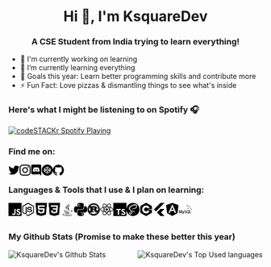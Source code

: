 <h1 align="center">Hi 👋, I'm KsquareDev</h1>
<h3 align="center">A CSE Student from India trying to learn everything!</h3>


* 🔭 I'm currently working on learning
* 🌱 I’m currently learning everything
* 🥅 Goals this year: Learn better programming skills and contribute more
* ⚡ Fun Fact: Love pizzas & dismantling things to see what's inside

<h3>Here's what I might be listening to on Spotify 🎧</h3>


[<img src="https://now-playing-codestackr.vercel.app/api/spotify-playing" alt="codeSTACKr Spotify Playing" width="350" />](https://open.spotify.com/user/swyqyimdc12jajde4vpw2x1b)


<h3>Find me on:</h3>

[<img align="left" alt="KsquareDev Twitter" width="22px" src="./icons/twitter.svg" />](https://twitter.com/itsksquaredev)
[<img align="left" alt="KsquareDev Instagram" width="22px" src="./icons/instagram.svg" />](https://www.instagram.com/ig_ksquare/)
[<img align="left" alt="KsquareDev Discord" width="22px" src="./icons/discord.svg" />](https://discord.gg/fKaA96B)
[<img align="left" alt="KsquareDev CodePen" width="22px" src="./icons/codepen.svg" />](https://codepen.io/itsksquaredev)
[<img align="left" alt="KsquareDev GitHub" width="22px" src="./icons/github.svg" />](https://github.com/itsksquaredev)
</br>


<h3>Languages & Tools that I use & I plan on learning:</h3>

<img align="left" alt="Visual Studio Code" width="26px" src="./icons/javascript.svg" />
<img align="left" alt="Visual Studio Code" width="26px" src="./icons/node-dot-js.svg" />
<img align="left" alt="Visual Studio Code" width="26px" src="./icons/html5.svg" />
<img align="left" alt="Visual Studio Code" width="26px" src="./icons/css3.svg" />
<img align="left" alt="Visual Studio Code" width="26px" src="./icons/java.svg" />
<img align="left" alt="Visual Studio Code" width="26px" src="./icons/python.svg" />
<img align="left" alt="Visual Studio Code" width="26px" src="./icons/rust.svg" />
<img align="left" alt="Visual Studio Code" width="26px" src="./icons/react.svg" />
<img align="left" alt="Visual Studio Code" width="26px" src="./icons/typescript.svg" />
<img align="left" alt="Visual Studio Code" width="26px" src="./icons/sass.svg" />
<img align="left" alt="Visual Studio Code" width="26px" src="./icons/cplusplus.svg" />
<img align="left" alt="Visual Studio Code" width="26px" src="./icons/flutter.svg" />
<img align="left" alt="Visual Studio Code" width="26px" src="./icons/angular.svg" />
<img align="left" alt="Visual Studio Code" width="26px" src="./icons/mysql.svg" />
</br>
</br>

<h3>My Github Stats (Promise to make these better this year)</h3>
<img align="left" alt="KsquareDev's Github Stats" src="https://github-readme-stats.vercel.app/api?username=itsksquaredev&show_icons=true&hide_border=true&theme=dark&include_all_commits=true&count_private=true&hide_title=true" />
<img align="right" alt="KsquareDev's Top Used languages" src="https://github-readme-stats.vercel.app/api/top-langs/?username=itsksquaredev&layout=compact" />

